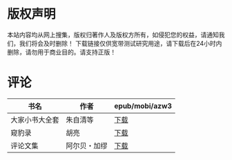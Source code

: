 # 版权声明

本站内容均从网上搜集，版权归著作人及版权方所有，如侵犯您的权益，请通知我们，我们将会及时删除！ 下载链接仅供宽带测试研究用途，请下载后在24小时内删除，请勿用于商业目的。请支持正版！

# 评论

| 书名 | 作者 | epub/mobi/azw3 |
| --- | --- | --- |
| 大家小书大全套 | 朱自清等 | [下载](https://url89.ctfile.com/f/31084289-1357049512-6d2564?p=8866) |
| 窥豹录 | 胡亮 | [下载](https://url89.ctfile.com/f/31084289-1357035628-c24e75?p=8866) |
| 评论文集 | 阿尔贝・加缪 | [下载](https://url89.ctfile.com/f/31084289-1357035013-9a2b5c?p=8866) |
